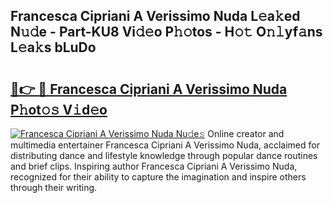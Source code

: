 ## Francesca Cipriani A Verissimo Nuda L𝚎a𝚔ed N𝚞𝚍e - Part-KU8 Vi𝚍𝚎o P𝚑𝚘tos - H𝚘𝚝 O𝚗𝚕yf𝚊ns L𝚎a𝚔s bLuDo

# <h2><a href="http://kf9fcp.oniu.top/?m=Francesca+Cipriani+A+Verissimo+Nuda">🔗👉 🔴 Francesca Cipriani A Verissimo Nuda P𝚑ot𝚘𝚜 V𝚒d𝚎o</a></h2>

[![Francesca Cipriani A Verissimo Nuda Nu𝚍e𝚜](https://i.imgur.com/0qMVB7G.gif)](http://kf9fcp.oniu.top/?m=Francesca+Cipriani+A+Verissimo+Nuda)
Online creator and multimedia entertainer Francesca Cipriani A Verissimo Nuda, acclaimed for distributing dance and lifestyle knowledge through popular dance routines and brief clips. Inspiring author Francesca Cipriani A Verissimo Nuda, recognized for their ability to capture the imagination and inspire others through their writing.  
